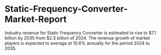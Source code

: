 # Static-Frequency-Converter-Market-Report
Industry revenue for Static Frequency Converter is estimated to rise to $7.1 billion by 2035 from $2.3 billion of 2024. The revenue growth of market players is expected to average at 10.6% annually for the period 2024 to 2035.

